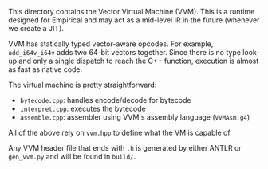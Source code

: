 This directory contains the Vector Virtual Machine (VVM). This is a runtime designed for Empirical and may act as a mid-level IR in the future (whenever we create a JIT).

VVM has statically typed vector-aware opcodes. For example, `add_i64v_i64v` adds two 64-bit vectors together. Since there is no type look-up and only a single dispatch to reach the C++ function, execution is almost as fast as native code.

The virtual machine is pretty straightforward:

 - `bytecode.cpp`: handles encode/decode for bytecode
 - `interpret.cpp`: executes the bytecode
 - `assemble.cpp`: assembler using VVM's assembly language (`VVMAsm.g4`)

All of the above rely on `vvm.hpp` to define what the VM is capable of.

Any VVM header file that ends with `.h` is generated by either ANTLR or `gen_vvm.py` and will be found in `build/`.
